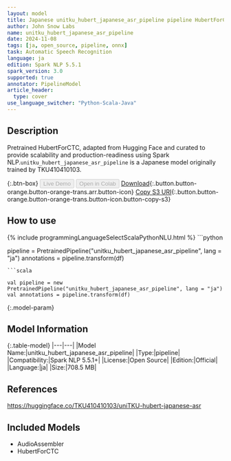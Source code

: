 ```yaml
---
layout: model
title: Japanese unitku_hubert_japanese_asr_pipeline pipeline HubertForCTC from TKU410410103
author: John Snow Labs
name: unitku_hubert_japanese_asr_pipeline
date: 2024-11-08
tags: [ja, open_source, pipeline, onnx]
task: Automatic Speech Recognition
language: ja
edition: Spark NLP 5.5.1
spark_version: 3.0
supported: true
annotator: PipelineModel
article_header:
  type: cover
use_language_switcher: "Python-Scala-Java"
---
```


## Description

Pretrained HubertForCTC, adapted from Hugging Face and curated to provide scalability and production-readiness using Spark NLP.`unitku_hubert_japanese_asr_pipeline` is a Japanese model originally trained by TKU410410103.

{:.btn-box}
<button class="button button-orange" disabled>Live Demo</button>
<button class="button button-orange" disabled>Open in Colab</button>
[Download](https://s3.amazonaws.com/auxdata.johnsnowlabs.com/public/models/unitku_hubert_japanese_asr_pipeline_ja_5.5.1_3.0_1731106615568.zip){:.button.button-orange.button-orange-trans.arr.button-icon}
[Copy S3 URI](s3://auxdata.johnsnowlabs.com/public/models/unitku_hubert_japanese_asr_pipeline_ja_5.5.1_3.0_1731106615568.zip){:.button.button-orange.button-orange-trans.button-icon.button-copy-s3}

## How to use



<div class="tabs-box" markdown="1">
{% include programmingLanguageSelectScalaPythonNLU.html %}
```python

pipeline = PretrainedPipeline("unitku_hubert_japanese_asr_pipeline", lang = "ja")
annotations =  pipeline.transform(df)   

```
```scala

val pipeline = new PretrainedPipeline("unitku_hubert_japanese_asr_pipeline", lang = "ja")
val annotations = pipeline.transform(df)

```
</div>

{:.model-param}
## Model Information

{:.table-model}
|---|---|
|Model Name:|unitku_hubert_japanese_asr_pipeline|
|Type:|pipeline|
|Compatibility:|Spark NLP 5.5.1+|
|License:|Open Source|
|Edition:|Official|
|Language:|ja|
|Size:|708.5 MB|

## References

https://huggingface.co/TKU410410103/uniTKU-hubert-japanese-asr

## Included Models

- AudioAssembler
- HubertForCTC
